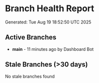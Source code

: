 # Branch Health Report
Generated: Tue Aug 19 18:52:50 UTC 2025

## Active Branches
- **main** - 11 minutes ago by Dashboard Bot

## Stale Branches (>30 days)
No stale branches found
